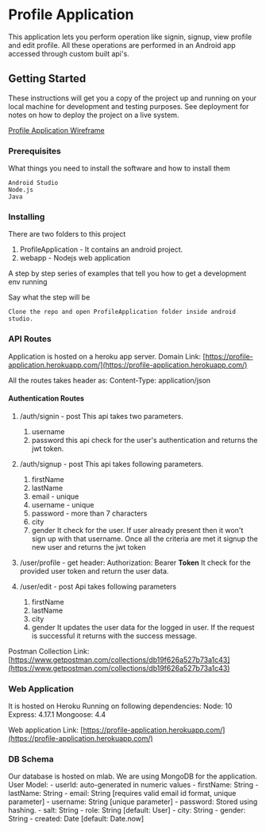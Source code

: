 # Profile Application

This application lets you perform operation like signin, signup, view profile and edit profile. All these operations are performed in  an Android app accessed through custom built api's.

## Getting Started

These instructions will get you a copy of the project up and running on your local machine for development and testing purposes. See deployment for notes on how to deploy the project on a live system.

[Profile Application Wireframe](https://xd.adobe.com/spec/a11753fc-121a-4b63-6f80-9463455ef2d5-d726/)

### Prerequisites

What things you need to install the software and how to install them

```
Android Studio
Node.js
Java
```

### Installing

There are two folders to this project
1. ProfileApplication - It contains an android project.
2. webapp - Nodejs web application

A step by step series of examples that tell you how to get a development env running

Say what the step will be

```
Clone the repo and open ProfileApplication folder inside android studio.
```

### API Routes
Application is hosted on a heroku app server.
Domain Link: [https://profile-application.herokuapp.com/](https://profile-application.herokuapp.com/)

All the routes takes header as:
Content-Type: application/json

#### Authentication Routes
1. /auth/signin - post
This api takes two parameters.
	1.	username
	2.	password
this api check for the user's authentication and returns the jwt token.

2. /auth/signup - post
This api takes following parameters.
	1. firstName
	2. lastName
	3. email - unique
	4. username - unique
	5. password - more than 7 characters
	6. city
	7. gender
It check for the user. If user already present then it won't sign up with that username. Once all the criteria are met it signup the new user and returns the jwt token

3. /user/profile - get
header:
Authorization: Bearer __Token__
It check for the provided user token and return the user data.

4. /user/edit - post
Api takes following parameters
	1. firstName
	2. lastName
	3. city
	4. gender
It updates the user data for the logged in user. If the request is successful it returns with the success message.

Postman Collection Link: [https://www.getpostman.com/collections/db19f626a527b73a1c43](https://www.getpostman.com/collections/db19f626a527b73a1c43)

### Web Application
It is hosted on Heroku
Running on following dependencies: 
Node: 10
Express: 4.17.1
Mongoose: 4.4

Web application Link: [https://profile-application.herokuapp.com/](https://profile-application.herokuapp.com/)


### DB Schema
Our database is hosted on mlab.
We are using MongoDB for the application.
User Model:
	- userId: auto-generated in numeric values
	- firstName: String
	- lastName: String
	- email: String [requires valid email id format, unique parameter]
	- username: String [unique parameter]
	- password: Stored using hashing.
	- salt: String
	- role: String [default: User]
	- city: String
	- gender: String
	- created: Date [default: Date.now]
	
